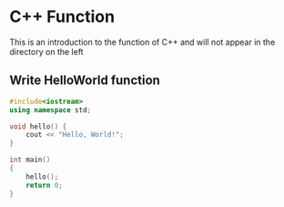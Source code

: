 # C++ Function
This is an introduction to the function of C++ and will not appear in the directory on the left

## Write HelloWorld function
```c++
#include<iostream> 
using namespace std;

void hello() {
	cout << "Hello, World!";
}

int main()
{
	hello();
	return 0;
}
```
